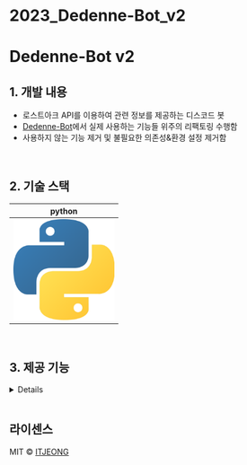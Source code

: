 # 2023_Dedenne-Bot_v2

# Dedenne-Bot v2

## 1. 개발 내용

- 로스트아크 API를 이용하여 관련 정보를 제공하는 디스코드 봇
- [Dedenne-Bot](https://github.com/ITJEONG-DEV/2022_Dedenne-Bot)에서 실제 사용하는 기능들 위주의 리팩토링 수행함
- 사용하지 않는 기능 제거 및 불필요한 의존성&환경 설정 제거함

<br>

## 2. 기술 스택

| python |
| :--------: |
|   <img src="https://raw.githubusercontent.com/ITJEONG-DEV/README/main/.images/python.png" width="180" height="180"/>   |

<br>

## 3. 제공 기능

<details>
  
<b>🔎 캐릭터 정보 조회</b>
 - 캐릭터의 정보를 조회합니다
 - 키워드: 캐릭터
 - 사용 예) 캐릭터 데덴네귀여워

<b>📦 아이템 검색</b>
 - 로스트아크 아이템의 가격을 검색합니다
 - 키워드 입력 후 검색 옵션을 설정하고 검색 버튼을 누르면 검색 결과를 표시합니다
 - 키워드: 아이템 [키워드]
 - 사용 예) 아이템 도약
 - 사용 예) 아이템 돌파석
 - 사용 예) 아이템

<b>💎 보석 검색</b>
 - 로스트아크 3티어 보석의 시세를 검색합니다
 - 키워드: 보석 [보석명]
 - 사용 예) 보석 7
 - 사용 예) 보석 8멸
 - 사용 예) 보석 홍

<b>⚡ 돌파석 시세 검색</b>
 - 돌파석의 시세를 검색합니다
 - 키워드: 돌파석
 - 사용 예) 돌파석

<b>💰 마리샵 정보 조회</b>
 - 마리샵에서 판매중인 상품 정보를 조회합니다
 - 키워드: 마리
 - 사용 예) 마리

<b>📓 로스트아크 전각 시세 검색</b>
 - 전설 각인서 가격을 검색합니다
 - 전날 평균 거래가, 최근 거래가, 현재 최저가 등이 표시됩니다.
 - 키워드: 전각 [각인서명]/각인서 [각인서명]
 - 사용 예) 전각 타대

<b>📓 로스트아크 전각 시세 순위 검색</b>
 - 전설 각인서 가격 TOP 5를 조회합니다
 - 전날 평균 거래가, 최근 거래가, 현재 최저가 등이 표시됩니다.
 - 키워드: 전각 순위

<b>🧥 아바타 시세 검색</b>
 - 아바타 시세를 검색합니다
 - 키워드: 아바타 [아바타이름] 직업=[직업]

<b>🚩 점령전 정보 조회</b>
 - 점령전 정보를 조회합니다
 - 키워드: 점령전
 - 사용 예) 점령전

<b>🏝 모험섬 정보 조회</b>
 - 모험섬 정보를 조회합니다
 - 당일의 모험섬 정보가 표시됩니다
 - 키워드: 모험섬
 - 사용 예) 모험섬

<b>🕋 도전 어비스 던전 정보 조회</b>
 - 금주의 도전 어비스 던전 컨텐츠를 조회합니다
 - 키워드: 도비스/도비/도전 어비스 던전
 - 사용 예) 도비스

<b>👾 도전 가디언 토벌 정보 조회</b>
 - 금주의 도전 가디언 토벌 컨텐츠를 조회합니다
 - 키워드: 도가토/도가/도전 가디언 토벌
 - 사용 예) 도가토

<b>📰 로스트아크 공지 조회</b>
 - 로스트아크에의 최근 공지를 조회합니다
 - 키워드: 공지
 - 사용 예) 공지

<b>📰 로스트아크 이벤트 조회</b>
 - 로스트아크에서 현재 진행 중인 이벤트 정보를 조회합니다
 - 키워드: 이벤트
 - 사용 예) 이벤트

<b>🖼 gif 만들기</b>
 - 명령어와 함께 첨부한 이미지들로 gif를 만듭니다
 - 형식에 맞추어 duration을 지정하면 이미지들의 재생 속도를 변경할 수 있습니다
 - duration을 지정하지 않으면 기본 속도 (장당 0.3초)로 재생됩니다
 - 키워드: gif (duration=0.3)
 - 사용 예) gif (사진첨부)
 - 사용 예) gif duration=0.1 (사진첨부)
</details>

<br>

## 라이센스

MIT &copy; [ITJEONG](mailto:derbana1027@gmail.com)
